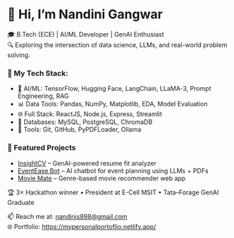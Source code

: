 # 👋 Hi, I’m Nandini Gangwar

🎓 B.Tech (ECE) | AI/ML Developer | GenAI Enthusiast  
🔍 Exploring the intersection of data science, LLMs, and real-world problem solving.

### 🔧 My Tech Stack:
- 🧠 AI/ML: TensorFlow, Hugging Face, LangChain, LLaMA-3, Prompt Engineering, RAG
- 📊 Data Tools: Pandas, NumPy, Matplotlib, EDA, Model Evaluation
- 🌐 Full Stack: ReactJS, Node.js, Express, Streamlit
- 📂 Databases: MySQL, PostgreSQL, ChromaDB
- 📄 Tools: Git, GitHub, PyPDFLoader, Ollama

### 🚀 Featured Projects
- [InsightCV](https://github.com/NANDINIS898/InsightCV) – GenAI-powered resume fit analyzer  
- [EventEase Bot](https://github.com/NANDINIS898/event-ease-bot) – AI chatbot for event planning using LLMs + PDFs  
- [Movie Mate](https://github.com/NANDINIS898/my-movie-mate) – Genre-based movie recommender web app

🏆 3× Hackathon winner • President at E-Cell MSIT • Tata–Forage GenAI Graduate

📫 Reach me at: nandinis898@gmail.com  
🌐 Portfolio: https://mypersonalportoflio.netlify.app/
